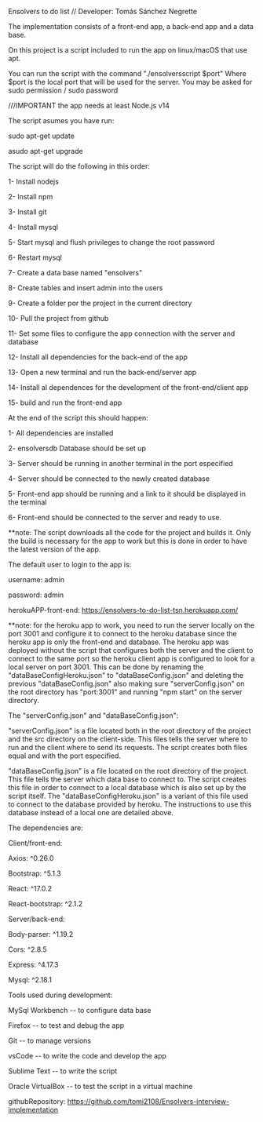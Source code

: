 Ensolvers to do list
//
Developer: Tomás Sánchez Negrette

The implementation consists of a front-end app, a back-end app and a data base.

On this project is a script included to run the app on linux/macOS that use apt.

You can run the script with the command "./ensolversscript $port"
Where $port is the local port that will be used for the server.
You may be asked for sudo permission / sudo password


///IMPORTANT the app needs at least Node.js v14



The script asumes you have run:

sudo apt-get update

asudo apt-get upgrade



The script will do the following in this order:

1- Install nodejs

2- Install npm

3- Install git

4- Install mysql

5- Start mysql and flush privileges to change the root password

6- Restart mysql

7- Create a data base named "ensolvers"

8- Create tables and insert admin into the users

9- Create a folder por the project in the current directory

10- Pull the project from github

11- Set some files to configure the app connection with the server and database

12- Install all dependencies for the back-end of the app

13- Open a new terminal and run the back-end/server app

14- Install al dependences for the development of the front-end/client app

15- build and run the front-end app



At the end of the script this should happen:

1- All dependencies are installed

2- ensolversdb Database should be set up

3- Server should be running in another terminal in the port especified

4- Server should be connected to the newly created database

5- Front-end app should be running and a link to it should be displayed in the terminal

6- Front-end should be connected to the server and ready to use.



**note: The script downloads all the code for the project and builds it. Only the build is necessary for the app to work but this is done in order to have the latest version of the app.




The default user to login to the app is:

username: admin

password: admin






herokuAPP-front-end: https://ensolvers-to-do-list-tsn.herokuapp.com/


**note: for the heroku app to work, you need to run the server locally on the port 3001 and configure it to connect to the heroku database since the heroku app is only the front-end and database. The heroku app was deployed without the script that configures both the server and the client to connect to the same port so the heroku client app is configured to look for a local server on port 3001.
This can be done by renaming the "dataBaseConfigHeroku.json" to "dataBaseConfig.json" and deleting the previous "dataBaseConfig.json" also making sure "serverConfig.json" on the root directory has "port:3001" and running "npm start" on the server directory.


The "serverConfig.json" and "dataBaseConfig.json":

"serverConfig.json" is a file located both in the root directory of the project and the src directory on the client-side. This files tells the server where to run and the client where to send its requests. The script creates both files equal and with the port especified.

"dataBaseConfig.json" is a file located on the root directory of the project. This file tells the server which data base to connect to. The script creates this file in order to connect to a local database which is also set up by the script itself. The "dataBaseConfigHeroku.json" is a variant of this file used to connect to the database provided by heroku. The instructions to use this database instead of a local one are detailed above.



The dependencies are:


Client/front-end:


Axios: ^0.26.0

Bootstrap: ^5.1.3

React: ^17.0.2

React-bootstrap: ^2.1.2


Server/back-end:

Body-parser: ^1.19.2

Cors: ^2.8.5

Express: ^4.17.3

Mysql: ^2.18.1



Tools used during development:

MySql Workbench -- to configure data base

Firefox -- to test and debug the app

Git -- to manage versions

vsCode -- to write the code and develop the app

Sublime Text -- to write the script

Oracle VirtualBox -- to test the script in a virtual machine





githubRepository: https://github.com/tomi2108/Ensolvers-interview-implementation
